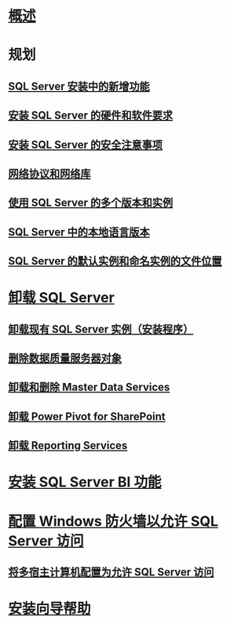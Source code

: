 # [概述](planning-a-sql-server-installation.md)

# 规划
## [SQL Server 安装中的新增功能](what-s-new-in-sql-server-installation.md)  
## [安装 SQL Server 的硬件和软件要求](hardware-and-software-requirements-for-installing-sql-server.md)  
## [安装 SQL Server 的安全注意事项](security-considerations-for-a-sql-server-installation.md)  
## [网络协议和网络库](network-protocols-and-network-libraries.md)  
## [使用 SQL Server 的多个版本和实例](work-with-multiple-versions-and-instances-of-sql-server.md)  
## [SQL Server 中的本地语言版本](local-language-versions-in-sql-server.md)  
## [SQL Server 的默认实例和命名实例的文件位置](file-locations-for-default-and-named-instances-of-sql-server.md)  

# [卸载 SQL Server](uninstall-sql-server.md)  
## [卸载现有 SQL Server 实例（安装程序）](uninstall-an-existing-instance-of-sql-server-setup.md)  
## [删除数据质量服务器对象](remove-data-quality-server-objects.md)  
## [卸载和删除 Master Data Services](uninstall-and-remove-master-data-services.md)  
## [卸载 Power Pivot for SharePoint](uninstall-power-pivot-for-sharepoint.md)  
## [卸载 Reporting Services](uninstall-reporting-services.md)  

# [安装 SQL Server BI 功能](install-sql-server-business-intelligence-features.md)

# [配置 Windows 防火墙以允许 SQL Server 访问](configure-the-windows-firewall-to-allow-sql-server-access.md)  
## [将多宿主计算机配置为允许 SQL Server 访问](configure-a-multi-homed-computer-for-sql-server-access.md)  
# [安装向导帮助](instance-configuration.md)
